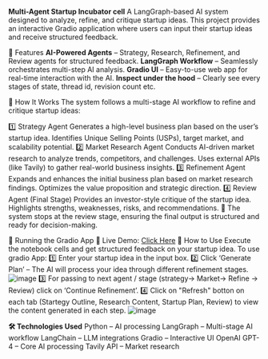 **Multi-Agent Startup Incubator cell**
A LangGraph-based AI system designed to analyze, refine, and critique startup ideas. This project provides an interactive Gradio application where users can input their startup ideas and receive structured feedback.

🔹 Features
**AI-Powered Agents** – Strategy, Research, Refinement, and Review agents for structured feedback.
**LangGraph Workflow** – Seamlessly orchestrates multi-step AI analysis.
**Gradio UI** – Easy-to-use web app for real-time interaction with the AI.
**Inspect under the hood** – Clearly see every stages of state, thread id, revision count etc.

📌 How It Works
The system follows a multi-stage AI workflow to refine and critique startup ideas:

1️⃣ Strategy Agent
Generates a high-level business plan based on the user’s startup idea.
Identifies Unique Selling Points (USPs), target market, and scalability potential.
2️⃣ Market Research Agent
Conducts AI-driven market research to analyze trends, competitors, and challenges.
Uses external APIs (like Tavily) to gather real-world business insights.
3️⃣ Refinement Agent
Expands and enhances the initial business plan based on market research findings.
Optimizes the value proposition and strategic direction.
4️⃣ Review Agent (Final Stage)
Provides an investor-style critique of the startup idea.
Highlights strengths, weaknesses, risks, and recommendations.
🔹 The system stops at the review stage, ensuring the final output is structured and ready for decision-making.

🚀 Running the Gradio App
🔗 Live Demo: [Click Here](https://huggingface.co/spaces/ayushroy/my-gradio-app)
📌 How to Use
Execute the notebook cells and get structured feedback on your startup idea. To use gradio App:
1️⃣ Enter your startup idea in the input box.
2️⃣ Click ‘Generate Plan’ – The AI will process your idea through different refinement stages.
![image](https://github.com/user-attachments/assets/7b3355f7-0d42-4ae1-981c-4ad6d582035b)
3️⃣ For passing to next agent / stage (strategy-> Market-> Refine -> Review) click on ‘Continue Refinement’.
4️⃣ Click on "Refresh" botton on each tab (Startegy Outline, Research Content, Startup Plan, Review) to view the content generated in each step.
![image](https://github.com/user-attachments/assets/06d9d46a-27fa-4a81-a766-49de6b67a7d8)

**🛠️ Technologies Used**
Python – AI processing
LangGraph – Multi-stage AI workflow
LangChain – LLM integrations
Gradio – Interactive UI
OpenAI GPT-4 – Core AI processing
Tavily API – Market research
